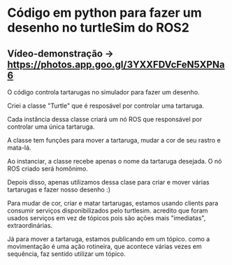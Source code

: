 # Código em python para fazer um desenho no turtleSim do ROS2

## Vídeo-demonstração -> https://photos.app.goo.gl/3YXXFDVcFeN5XPNa6

O código controla tartarugas no simulador para fazer um desenho.

Criei a classe "Turtle" que é resposável por controlar uma tartaruga.

Cada instância dessa classe criará um nó ROS que responsável por controlar uma única tartaruga.

A classe tem funções para mover a tartaruga, mudar a cor de seu rastro e mata-lá.

Ao instanciar, a classe recebe apenas o nome da tartaruga desejada. O nó ROS criado será homônimo.

Depois disso, apenas utilizamos dessa clase para criar e mover várias tartarugas e fazer nosso desenho :)

Para mudar de cor, criar e matar tartarugas, estamos usando clients para consumir serviços disponibilizados pelo turtlesim.
    acredito que foram usados serviços em vez de tópicos pois são ações mais "imediatas", extraordinárias.
    
Já para mover a tartaruga, estamos publicando em um tópico.
    como a movimentação é uma ação rotineira, que acontece várias vezes em sequência, faz sentido utilizar um tópico.